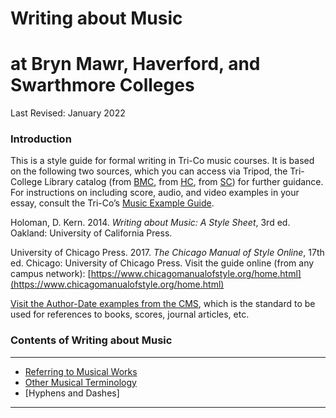 # Writing about Music 
# at Bryn Mawr, Haverford, and Swarthmore Colleges

Last Revised:  January 2022

### Introduction 

This is a style guide for formal writing in Tri-Co music courses. It is based on the following two sources, which you can access via Tripod, the Tri-College Library catalog (from [BMC](tripod.brynmawr.edu), from [HC](tripod.haverford.edu), from [SC](tripod.swarthmore.edu)) for further guidance. For instructions on including score, audio, and video examples in your essay, consult the Tri-Co’s [Music Example Guide](https://docs.google.com/document/d/1alBeVyXkABBwWlTiCMGBLB3hoO5f4sMm4wMnTVzDM4Y/edit).

Holoman, D. Kern. 2014. _Writing about Music: A Style Sheet_, 3rd ed. Oakland: University of California Press.

University of Chicago Press. 2017.  _The Chicago Manual of Style Online_, 17th ed. Chicago: University of Chicago Press.  Visit the guide online (from any campus network):  [https://www.chicagomanualofstyle.org/home.html](https://www.chicagomanualofstyle.org/home.html)

[Visit the Author-Date examples from the CMS](https://www.chicagomanualofstyle.org/tools_citationguide/citation-guide-2.html), which is the standard to be used for references to books, scores, journal articles, etc.

### Contents of Writing about Music 

-----

- [Referring to Musical Works](sections/works.md)
- [Other Musical Terminology](sections/terms.md)
- [Hyphens and Dashes]

-----

